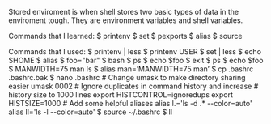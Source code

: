 
Stored enviroment is when shell stores two basic types of data in the enviroment tough. They are environment variables and shell variables.




Commands that I learned:
$ printenv
$ set
$ pexports
$ alias
$ source




Commands that I used:
$ printenv | less
$ printenv USER
$ set | less
$ echo $HOME
$ alias
$ foo="bar"
$ bash
$ ps
$ echo $foo
$ exit
$ ps
$ echo $foo
$ MANWIDTH=75 man ls
$ alias man=’MANWIDTH=75 man’
$ cp .bashrc .bashrc.bak
$ nano .bashrc
    # Change umask to make directory sharing easier
    umask 0002
    # Ignore duplicates in command history and increase
    # history size to 1000 lines
    export HISTCONTROL=ignoredups
    export HISTSIZE=1000
    # Add some helpful aliases
    alias l.='ls -d .* --color=auto'
    alias ll='ls -l --color=auto'
$ source ~/.bashrc
$ ll
